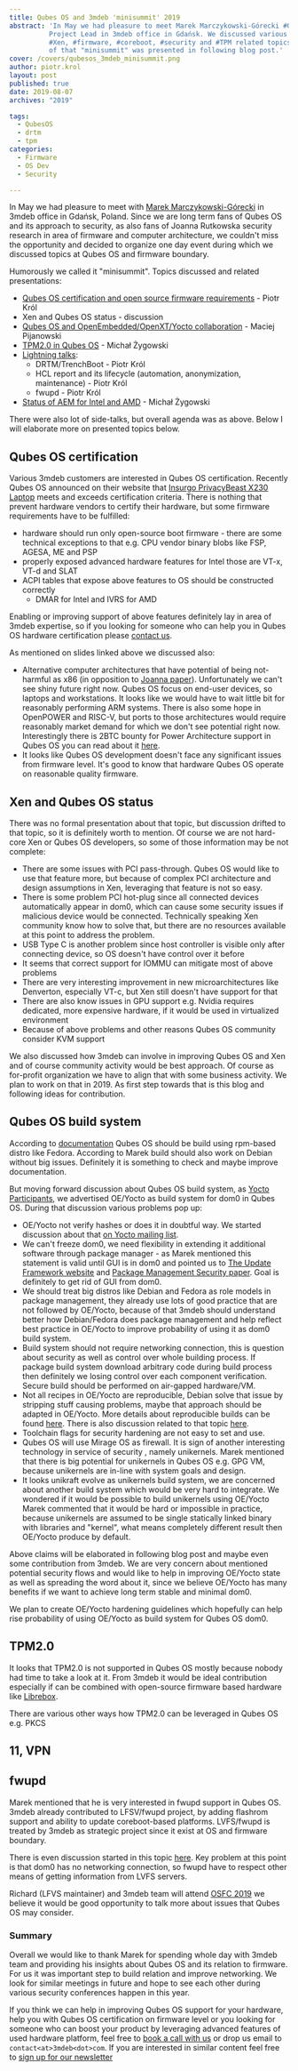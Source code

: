 ```yaml
---
title: Qubes OS and 3mdeb 'minisummit' 2019
abstract: 'In May we had pleasure to meet Marek Marczykowski-Górecki #QubesOS
          Project Lead in 3mdeb office in Gdańsk. We discussed various #QubesOS,
          #Xen, #firmware, #coreboot, #security and #TPM related topics. Results
          of that "minisummit" was presented in following blog post.'
cover: /covers/qubesos_3mdeb_minisummit.png
author: piotr.krol
layout: post
published: true
date: 2019-08-07
archives: "2019"

tags:
  - QubesOS
  - drtm
  - tpm
categories:
  - Firmware
  - OS Dev
  - Security

---
```


In May we had pleasure to meet with
[Marek Marczykowski-Górecki](https://www.qubes-os.org/team/) in 3mdeb office in
Gdańsk, Poland. Since we are long term fans of Qubes OS and its approach to
security, as also fans of Joanna Rutkowska security research in area of firmware
and computer architecture, we couldn't miss the opportunity and decided to
organize one day event during which we discussed topics at Qubes OS and firmware
boundary.

Humorously we called it "minisummit". Topics discussed and related
presentations:

- [Qubes OS certification and open source firmware requirements](https://shop.3mdeb.com/wp-content/uploads/2021/06/Qubes-Hardware-Certification.pdf)
  \- Piotr Król
- Xen and Qubes OS status - discussion
- [Qubes OS and OpenEmbedded/OpenXT/Yocto collaboration](https://shop.3mdeb.com/wp-content/uploads/2021/06/Qubes-build-system.pdf)
  \- Maciej Pijanowski
- [TPM2.0 in Qubes OS](https://shop.3mdeb.com/wp-content/uploads/2021/06/TPM-2.0.pdf)
  \- Michał Żygowski
- [Lightning talks](https://shop.3mdeb.com/wp-content/uploads/2021/06/Lightning-Talks.pdf):
  - DRTM/TrenchBoot - Piotr Król
  - HCL report and its lifecycle (automation, anonymization, maintenance) -
    Piotr Król
  - fwupd - Piotr Król
- [Status of AEM for Intel and AMD](https://shop.3mdeb.com/wp-content/uploads/2021/06/Anti-Evil-Maid.pdf)
  \- Michał Żygowski

There were also lot of side-talks, but overall agenda was as above. Below I will
elaborate more on presented topics below.

## Qubes OS certification

Various 3mdeb customers are interested in Qubes OS certification. Recently Qubes
OS announced on their website that
[Insurgo PrivacyBeast X230 Laptop](https://www.qubes-os.org/news/2019/07/18/insurgo-privacybeast-qubes-certification/)
meets and exceeds certification criteria. There is nothing that prevent hardware
vendors to certify their hardware, but some firmware requirements have to be
fulfilled:

- hardware should run only open-source boot firmware - there are some technical
  exceptions to that e.g. CPU vendor binary blobs like FSP, AGESA, ME and PSP
- properly exposed advanced hardware features for Intel those are VT-x, VT-d and
  SLAT
- ACPI tables that expose above features to OS should be constructed correctly
  - DMAR for Intel and IVRS for AMD

Enabling or improving support of above features definitely lay in area of 3mdeb
expertise, so if you looking for someone who can help you in Qubes OS hardware
certification please
[contact us](https://cloud.3mdeb.com/index.php/apps/calendar/appointment/n7T65toSaD9t).

As mentioned on slides linked above we discussed also:

- Alternative computer architectures that have potential of being not-harmful as
  x86 (in opposition to
  [Joanna paper](https://blog.invisiblethings.org/papers/2015/x86_harmful.pdf)).
  Unfortunately we can't see shiny future right now. Qubes OS focus on end-user
  devices, so laptops and workstations. It looks like we would have to wait
  little bit for reasonably performing ARM systems. There is also some hope in
  OpenPOWER and RISC-V, but ports to those architectures would require
  reasonably market demand for which we don't see potential right now.
  Interestingly there is 2BTC bounty for Power Architecture support in Qubes OS
  you can read about it
  [here](https://github.com/QubesOS/qubes-issues/issues/4318).
- It looks like Qubes OS development doesn't face any significant issues from
  firmware level. It's good to know that hardware Qubes OS operate on reasonable
  quality firmware.

## Xen and Qubes OS status

There was no formal presentation about that topic, but discussion drifted to
that topic, so it is definitely worth to mention. Of course we are not hard-core
Xen or Qubes OS developers, so some of those information may be not complete:

- There are some issues with PCI pass-through. Qubes OS would like to use that
  feature more, but because of complex PCI architecture and design assumptions
  in Xen, leveraging that feature is not so easy.
- There is some problem PCI hot-plug since all connected devices automatically
  appear in dom0, which can cause some security issues if malicious device would
  be connected. Technically speaking Xen community know how to solve that, but
  there are no resources available at this point to address the problem.
- USB Type C is another problem since host controller is visible only after
  connecting device, so OS doesn't have control over it before
- It seems that correct support for IOMMU can mitigate most of above problems
- There are very interesting improvement in new microarchitectures like
  Denverton, especially VT-c, but Xen still doesn't have support for that
- There are also know issues in GPU support e.g. Nvidia requires dedicated, more
  expensive hardware, if it would be used in virtualized environment
- Because of above problems and other reasons Qubes OS community consider KVM
  support

We also discussed how 3mdeb can involve in improving Qubes OS and Xen and of
course community activity would be best approach. Of course as for-profit
organization we have to align that with some business activity. We plan to work
on that in 2019. As first step towards that is this blog and following ideas for
contribution.

## Qubes OS build system

According to [documentation](https://www.qubes-os.org/doc/qubes-builder/) Qubes
OS should be build using rpm-based distro like Fedora. According to Marek build
should also work on Debian without big issues. Definitely it is something to
check and maybe improve documentation.

But moving forward discussion about Qubes OS build system, as
[Yocto Participants](https://www.yoctoproject.org/ecosystem/participants/), we
advertised OE/Yocto as build system for dom0 in Qubes OS. During that discussion
various problems pop up:

- OE/Yocto not verify hashes or does it in doubtful way. We started discussion
  about that
  [on Yocto mailing list](https://lists.yoctoproject.org/g/main/).
- We can't freeze dom0, we need flexibility in extending it additional software
  through package manager - as Marek mentioned this statement is valid until GUI
  is in dom0 and pointed us to
  [The Update Framework website](https://theupdateframework.github.io/) and
  [Package Management Security paper](https://theupdateframework.github.io/papers/package-management-security-tr08-02.pdf?raw=true).
  Goal is definitely to get rid of GUI from dom0.
- We should treat big distros like Debian and Fedora as role models in package
  management, they already use lots of good practice that are not followed by
  OE/Yocto, because of that 3mdeb should understand better how Debian/Fedora
  does package management and help reflect best practice in OE/Yocto to improve
  probability of using it as dom0 build system.
- Build system should not require networking connection, this is question about
  security as well as control over whole building process. If package build
  system download arbitrary code during build process then definitely we losing
  control over each component verification. Secure build should be performed on
  air-gapped hardware/VM.
- Not all recipes in OE/Yocto are reproducible, Debian solve that issue by
  stripping stuff causing problems, maybe that approach should be adapted in
  OE/Yocto. More details about reproducible builds can be found
  [here](https://reproducible-builds.org/docs/). There is also discussion
  related to that topic
  [here](https://lists.reproducible-builds.org/pipermail/rb-general/2019-June/001580.html).
- Toolchain flags for security hardening are not easy to set and use.
- Qubes OS will use Mirage OS as firewall. It is sign of another interesting
  technology in service of security , namely unikernels. Marek mentioned that
  there is big potential for unikernels in Qubes OS e.g. GPG VM, because
  unikernels are in-line with system goals and design.
- It looks unikraft evolve as unikernels build system, we are concerned about
  another build system which would be very hard to integrate. We wondered if it
  would be possible to build unikernels using OE/Yocto Marek commented that it
  would be hard or impossible in practice, because unikernels are assumed to be
  single statically linked binary with libraries and "kernel", what means
  completely different result then OE/Yocto produce by default.

Above claims will be elaborated in following blog post and maybe even some
contribution from 3mdeb. We are very concern about mentioned potential security
flows and would like to help in improving OE/Yocto state as well as spreading
the word about it, since we believe OE/Yocto has many benefits if we want to
achieve long term stable and minimal dom0.

We plan to create OE/Yocto hardening guidelines which hopefully can help rise
probability of using OE/Yocto as build system for Qubes OS dom0.

## TPM2.0

It looks that TPM2.0 is not supported in Qubes OS mostly because nobody had time
to take a look at it. From 3mdeb it would be ideal contribution especially if
can be combined with open-source firmware based hardware like
[Librebox](https://web.archive.org/web/20190527025638/https://shop.3mdeb.com/product/librebox/).

There are various other ways how TPM2.0 can be leveraged in Qubes OS e.g. PKCS

## 11, VPN

## fwupd

Marek mentioned that he is very interested in fwupd support in Qubes OS. 3mdeb
already contributed to LFSV/fwupd project, by adding flashrom support and
ability to update coreboot-based platforms. LVFS/fwupd is treated by 3mdeb as
strategic project since it exist at OS and firmware boundary.

There is even discussion started in this topic
[here](https://github.com/QubesOS/qubes-issues/issues/4855). Key problem at this
point is that dom0 has no networking connection, so fwupd have to respect other
means of getting information from LVFS servers.

Richard (LFVS maintainer) and 3mdeb team will attend
[OSFC 2019](https://osfc.io/) we believe it would be good opportunity to talk
more about issues that Qubes OS may consider.

### Summary

Overall we would like to thank Marek for spending whole day with 3mdeb team and
providing his insights about Qubes OS and its relation to firmware. For us it
was important step to build relation and improve networking. We look for similar
meetings in future and hope to see each other during various security
conferences happen in this year.

If you think we can help in improving Qubes OS support for your hardware, help
you with Qubes OS certification on firmware level or you looking for someone who
can boost your product by leveraging advanced features of used hardware
platform, feel free to [book a call with
us](https://cloud.3mdeb.com/index.php/apps/calendar/appointment/n7T65toSaD9t) or
drop us email to `contact<at>3mdeb<dot>com`. If you are interested in similar
content feel free to [sign up for our
newsletter](https://3mdeb.com/subscribe/3mdeb_newsletter.html)
